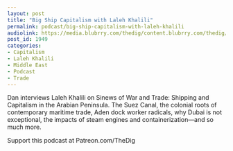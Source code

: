 ```yaml
---
layout: post
title: "Big Ship Capitalism with Laleh Khalili"
permalink: podcast/big-ship-capitalism-with-laleh-khalili
audiolink: https://media.blubrry.com/thedig/content.blubrry.com/thedig/The_Dig-EP_304-Khalili.mp3
post_id: 1949
categories: 
- Capitalism
- Laleh Khalili
- Middle East
- Podcast
- Trade
---
```


Dan interviews Laleh Khalili on 
Sinews of War and Trade: Shipping and Capitalism in the Arabian Peninsula. The Suez Canal, the colonial roots of contemporary maritime trade, Aden dock worker radicals, why Dubai is not exceptional, the impacts of steam engines and containerization—and so much more.

Support this podcast at Patreon.com/TheDig